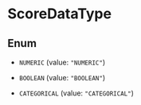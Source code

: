 

# ScoreDataType

## Enum


* `NUMERIC` (value: `"NUMERIC"`)

* `BOOLEAN` (value: `"BOOLEAN"`)

* `CATEGORICAL` (value: `"CATEGORICAL"`)




